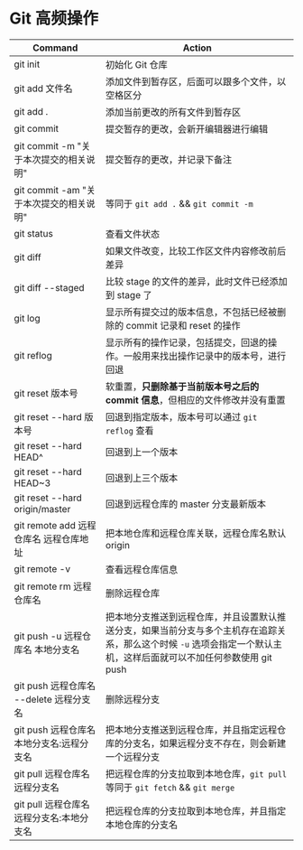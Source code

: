 # Git 高频操作

<!-- git cheat sheet -->
| Command                                   | Action                                                                                                                                                                |
| ----------------------------------------- | --------------------------------------------------------------------------------------------------------------------------------------------------------------------- |
| git init                                  | 初始化 Git 仓库                                                                                                                                                       |
| git add 文件名                            | 添加文件到暂存区，后面可以跟多个文件，以空格区分                                                                                                                      |
| git add .                                 | 添加当前更改的所有文件到暂存区                                                                                                                                        |
| git commit                                | 提交暂存的更改，会新开编辑器进行编辑                                                                                                                                  |
| git commit -m "关于本次提交的相关说明"    | 提交暂存的更改，并记录下备注                                                                                                                                          |
| git commit -am "关于本次提交的相关说明"   | 等同于 `git add .` && `git commit -m`                                                                                                                                 |
| git status                                | 查看文件状态                                                                                                                                                          |
| git diff                                  | 如果文件改变，比较工作区文件内容修改前后差异                                                                                                                          |
| git diff --staged                         | 比较 stage 的文件的差异，此时文件已经添加到 stage 了                                                                                                                  |
| git log                                   | 显示所有提交过的版本信息，不包括已经被删除的 commit 记录和 reset 的操作                                                                                               |
| git reflog                                | 显示所有的操作记录，包括提交，回退的操作。一般用来找出操作记录中的版本号，进行回退                                                                                    |
| git reset 版本号                          | 软重置，**只删除基于当前版本号之后的 commit 信息**，但相应的文件修改并没有重置                                                                                        |
| git reset --hard 版本号                   | 回退到指定版本，版本号可以通过 `git reflog` 查看                                                                                                                      |
| git reset --hard HEAD^                    | 回退到上一个版本                                                                                                                                                      |
| git reset --hard HEAD~3                   | 回退到上三个版本                                                                                                                                                      |
| git reset --hard origin/master            | 回退到远程仓库的 master 分支最新版本                                                                                                                                  |
| git remote add 远程仓库名 远程仓库地址    | 把本地仓库和远程仓库关联，远程仓库名默认 origin                                                                                                                       |
| git remote -v                             | 查看远程仓库信息                                                                                                                                                      |
| git remote rm 远程仓库名                  | 删除远程仓库                                                                                                                                                          |
| git push -u 远程仓库名 本地分支名         | 把本地分支推送到远程仓库，并且设置默认推送分支，如果当前分支与多个主机存在追踪关系，那么这个时候 `-u` 选项会指定一个默认主机，这样后面就可以不加任何参数使用 git push |
| git push 远程仓库名 --delete 远程分支名   | 删除远程分支                                                                                                                                                          |
| git push 远程仓库名 本地分支名:远程分支名 | 把本地分支推送到远程仓库，并且指定远程仓库的分支名，如果远程分支不存在，则会新建一个远程分支                                                                          |
| git pull 远程仓库名 远程分支名            | 把远程仓库的分支拉取到本地仓库，`git pull` 等同于 `git fetch` && `git merge`                                                                                          |
| git pull 远程仓库名 远程分支名:本地分支名 | 把远程仓库的分支拉取到本地仓库，并且指定本地仓库的分支名                                                                                                              |

<!-- ```js

# 从远程仓库拉取代码并合并到本地，可简写为 
git pull <远程主机名> <远程分支名>:<本地分支名>
# 获取远程仓库特定分支的本地备份更新
git fetch <远程主机名> <分支名>
# 当你想将某个远程分支的内容取回到本地下某个分支的话
git fetch origin <branch-name>:<local-branch-name>
# 获取远程仓库所有分支的更新
git fetch --all
# 查看本地分支
git branch
# 查看远程分支
git branch -r
# 查看本地和远程分支
git branch -a
# 创建并切换到新建分支
git checkout -b <branch-name>
# 创建并切换到指定分支（ -C 大小写皆可）
git switch -C <new-branch>
# 从当前分支，切换到其他分支
git switch <branch-name>
# 与 switch 命令相同
git checkout <branch-name>
# 删除分支
git branch -d <branch-name>
# 删除远程分支
git push origin -d <branch-name>
# 当前分支与指定分支合并
git merge <branch-name>
# 查看哪些分支已经合并到当前分支
git branch --merged
# 重命名分支
git branch -m <old-branch-name> <new-branch-name>
# 如果当前分支与多个主机存在追踪关系，那么这个时候 -u 选项会指定一个默认主机，这样后面就可以不加任何参数使用 git push
git push -u origin main
# 如果当前分支只有一个追踪分支，那么主机名都可以省略
git push
# 将当前分支推送到 origin 主机的对应分支，如果上游没有就会新建分支
git push origin develop
# 删除远程分支
git push origin -d <branch-name>
# 结果类似于 git reset --hard <commit-id> 但是它不会重置提交历史，而是对此操作重新 commit 一个消息，对 revert 对应的 commit-id 重新 revert 会回到没有 revert 的状态
git revert <commit-id>
```


| git status                                                     | 查看工作区状态                                   |
| git diff <file>                                                | 查看自己对文件做的修改                           |
| git reset --hard <commit\_id>                                  | 修改文件版本                                     |
| git log                                                        | 查看commit历史                                   |
| git reflog                                                     | 查看命令历史                                     |
| git checkout -- <file>                                         | 撤销工作区的修改                                 |
| git reset HEAD <file>                                          | 撤销缓存区的修改                                 |
| git rm <file> + git commit - m <message>                       | 从版本库中删除文件                               |
| git clone <url>                                                | 将url上的代码仓库clone下来                       |
| git remote add origin git@<server-name>:<path>/<repo-name.git> | 关联一个远程库                                   |
| git remote rm <name>                                           | 和远程库取消关联                                 |
| git push -u origin <name>                                      | 第一次推送分支                                   |
| git push origin <name>                                         | 推送分支                                         |
| git branch                                                     | 查看分支                                         |
| git branch <name>                                              | 创建分支                                         |
| git checkout <name> 或 git switch <name>                       | 切换分支                                         |
| git checkout -b <name> 或 git switch -c <name>                 | 创建 + 切换分支                                  |
| git merge <name>                                               | 合并某分支到当前分支                             |
| git branch -d <name>                                           | 删除合并过的分支                                 |
| git branch -D <name>                                           | 强行删除未被合并过的分支                         |
| git log --graph                                                | 查看分支合并图                                   |
| git merge --no-ff <name>                                       | 不使用fast forward进行合并                       |
| git branch --set-upstream-to <branch-name> origin<branch-name> | 将本地分支和远程分支建立链接                     |
| git remote -v                                                  | 查看远程库信息                                   |
| git pull                                                       | 从远程抓去分支                                   |
| git fetch origin                                               | 获取服务器上的最新版本                           |
| git checkout -b <branch-name> origin/<branch-name>             | 在本地创建和远程分支对应的分支                   |
| git rebase                                                     | 将本地未push的分叉commit历史整理成直线           | -->
